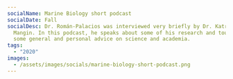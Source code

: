 ```yaml
---
socialName: Marine Biology short podcast
socialDate: Fall
socialDesc: Dr. Román-Palacios was interviewed very briefly by Dr. Katrina
  Mangin. In this podcast, he speaks about some of his research and touch upon
  some general and personal advice on science and academia.
tags:
  - "2020"
images:
  - /assets/images/socials/marine-biology-short-podcast.png
---
```

